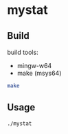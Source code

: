 # mystat

## Build

build tools:
* mingw-w64
* make (msys64)

```bash
make
```

## Usage
```
./mystat
```
